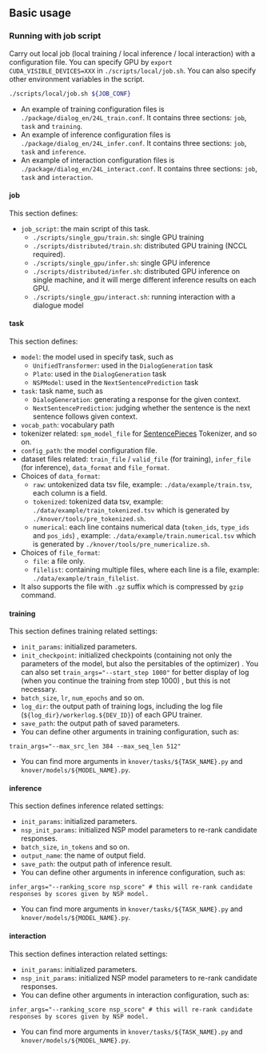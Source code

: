 ## Basic usage

### Running with job script
Carry out local job (local training / local inference / local interaction) with a configuration file. You can specify GPU by `export CUDA_VISIBLE_DEVICES=XXX` in `./scripts/local/job.sh`. You can also specify other environment variables in the script.

``` bash
./scripts/local/job.sh ${JOB_CONF}
```

- An example of training configuration files is `./package/dialog_en/24L_train.conf`. It contains three sections: `job`, `task` and `training`.
- An example of inference configuration files is `./package/dialog_en/24L_infer.conf`. It contains three sections: `job`, `task` and `inference`.
- An example of interaction configuration files is `./package/dialog_en/24L_interact.conf`. It contains three sections: `job`, `task` and `interaction`.

#### job

This section defines:
- `job_script`: the main script of this task.
    - `./scripts/single_gpu/train.sh`: single GPU training
    - `./scripts/distributed/train.sh`: distributed GPU training (NCCL required).
    - `./scripts/single_gpu/infer.sh`: single GPU inference
    - `./scripts/distributed/infer.sh`: distributed GPU inference on single machine, and it will merge different inference results on each GPU.
    - `./scripts/single_gpu/interact.sh`: running interaction with a dialogue model

#### task
This section defines:
- `model`: the model used in specify task, such as
    - `UnifiedTransformer`: used in the `DialogGeneration` task
    - `Plato`: used in the `DialogGeneration` task
    - `NSPModel`: used in the `NextSentencePrediction` task
- `task`: task name, such as
    - `DialogGeneration`: generating a response for the given context.
    - `NextSentencePrediction`: judging whether the sentence is the next sentence follows given context.
- `vocab_path`: vocabulary path
- tokenizer related: `spm_model_file` for [SentencePieces](https://github.com/google/sentencepiece) Tokenizer, and so on.
- `config_path`: the model configuration file.
- dataset files related: `train_file` / `valid_file` (for training), `infer_file` (for inference), `data_format` and `file_format`.
- Choices of `data_format`:
    - `raw`: untokenized data tsv file, example: `./data/example/train.tsv`, each column is a field.
    - `tokenized`: tokenized data tsv, example: `./data/example/train_tokenized.tsv` which is generated by `./knover/tools/pre_tokenized.sh`.
    - `numerical`: each line contains numerical data (`token_ids`, `type_ids` and `pos_ids`) , example: `./data/example/train.numerical.tsv` which is generated by `./knover/tools/pre_numericalize.sh`.
- Choices of `file_format`:
    - `file`: a file only.
    - `filelist`: containing multiple files, where each line is a file, example: `./data/example/train_filelist`.
- It also supports the file with `.gz` suffix which is compressed by `gzip` command.

#### training
This section defines training related settings:
- `init_params`: initialized parameters.
- `init_checkpoint`: initialized checkpoints (containing not only the parameters of the model, but also the persitables of the optimizer) . You can also set `train_args="--start_step 1000"` for better display of log (when you continue the training from step 1000) , but this is not necessary.
- `batch_size`, `lr`, `num_epochs` and so on.
- `log_dir`: the output path of training logs, including the log file (`${log_dir}/workerlog.${DEV_ID}`) of each GPU trainer.
- `save_path`: the output path of saved parameters.
- You can define other arguments in training configuration, such as:

```
train_args="--max_src_len 384 --max_seq_len 512"
```

- You can find more arguments in `knover/tasks/${TASK_NAME}.py` and `knover/models/${MODEL_NAME}.py`.

#### inference
This section defines inference related settings:
- `init_params`: initialized parameters.
- `nsp_init_params`: initialized NSP model parameters to re-rank candidate responses.
- `batch_size`, `in_tokens` and so on.
- `output_name`: the name of output field.
- `save_path`: the output path of inference result.
- You can define other arguments in inference configuration, such as:

```
infer_args="--ranking_score nsp_score" # this will re-rank candidate responses by scores given by NSP model.
```

- You can find more arguments in `knover/tasks/${TASK_NAME}.py` and `knover/models/${MODEL_NAME}.py`.

#### interaction
This section defines interaction related settings:
- `init_params`: initialized parameters.
- `nsp_init_params`: initialized NSP model parameters to re-rank candidate responses.
- You can define other arguments in interaction configuration, such as:

```
infer_args="--ranking_score nsp_score" # this will re-rank candidate responses by scores given by NSP model.
```

- You can find more arguments in `knover/tasks/${TASK_NAME}.py` and `knover/models/${MODEL_NAME}.py`.
